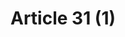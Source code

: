 ---
title: "Article 31 (1)"
draft: false
exceptions:
- info52d
memberstates:
- DK
score: 3
compensation:
- 
remarks: |
 


link: ""
---